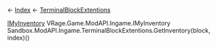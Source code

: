 ← [Index](Api-Index) ← [TerminalBlockExtentions](Sandbox.ModAPI.Ingame.TerminalBlockExtentions)

[IMyInventory](VRage.Game.ModAPI.Ingame.IMyInventory) VRage.Game.ModAPI.Ingame.IMyInventory Sandbox.ModAPI.Ingame.TerminalBlockExtentions.GetInventory(block, index)()